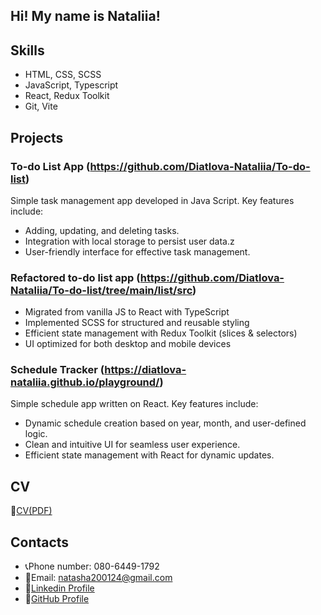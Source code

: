 ## Hi! My name is Nataliia!

## Skills
- HTML, CSS, SCSS
- JavaScript, Typescript
- React, Redux Toolkit
- Git, Vite

## Projects
### To-do List App (https://github.com/Diatlova-Nataliia/To-do-list)
Simple task management app developed in Java Script. Key features include:
- Adding, updating, and deleting tasks.
- Integration with local storage to persist user data.z
- User-friendly interface for effective task management.

### Refactored to-do list app (https://github.com/Diatlova-Nataliia/To-do-list/tree/main/list/src)
- Migrated from vanilla JS to React with TypeScript
- Implemented SCSS for structured and reusable styling
- Efficient state management with Redux Toolkit (slices & selectors)
- UI optimized for both desktop and mobile devices

### Schedule Tracker (https://diatlova-nataliia.github.io/playground/)
Simple schedule app written on React. Key features include:
- Dynamic schedule creation based on year, month, and user-defined logic.
- Clean and intuitive UI for seamless user experience.
- Efficient state management with React for dynamic updates.

## CV
📃[CV(PDF)](https://drive.google.com/file/d/1bPWKZeexGDiR8FBNbVmq1Uok2hVeNIPq/view?usp=drive_link)

## Contacts
- 📞Phone number: 080-6449-1792
- 📩Email: natasha200124@gmail.com
- 📎[Linkedin Profile](https://www.linkedin.com/in/nataliia-diatlova-8562752a1/)
- 👾[GitHub Profile](https://github.com/Diatlova-Nataliia)

